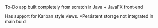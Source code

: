 To-Do app built completely from scratch in Java + JavaFX front-end

Has support for Kanban style views. *Persistent storage not integrated in main build
